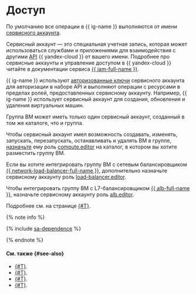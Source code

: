 # Доступ

По умолчанию все операции в {{ ig-name }} выполняются от имени [сервисного аккаунта](../../../iam/concepts/users/service-accounts.md).

Сервисный аккаунт — это специальная учетная запись, которая может использоваться службами и приложениями для взаимодействия с другими [API](../../../glossary/rest-api.md) {{ yandex-cloud }} от вашего имени. Подробнее про сервисные аккаунты и управление доступом в {{ yandex-cloud }} читайте в документации сервиса [{{ iam-full-name }}](../../../iam/).

{{ ig-name }} используют [авторизованные ключи](../../../iam/concepts/authorization/key.md) сервисного аккаунта для авторизации в наборе API и выполняют операции с ресурсами в пределах ролей, предоставленных сервисному аккаунту. Например, {{ ig-name }} использует сервисный аккаунт для создания, обновления и удаления виртуальных машин.

Группа ВМ может иметь только один сервисный аккаунт, созданный в том же каталоге, что и группа.

Чтобы сервисный аккаунт имел возможность создавать, изменять, запускать, перезапускать, останавливать и удалять ВМ в группе, [назначьте](../../../iam/operations/sa/assign-role-for-sa.md) ему роль [compute.editor](../../security/index.md#compute-editor) на каталог, в котором вы хотите разместить группу ВМ.

Если вы хотите интегрировать группу ВМ с сетевым балансировщиком [{{ network-load-balancer-full-name }}](../../../network-load-balancer/), дополнительно назначьте сервисному аккаунту роль [load-balancer.editor](../../../network-load-balancer/security/index.md#load-balancer-editor).

Чтобы интегрировать группу ВМ с L7-балансировщиком [{{ alb-full-name }}](../../../application-load-balancer/), назначьте сервисному аккаунту роль [alb.editor](../../../application-load-balancer/security/index.md#alb-editor).

Подробнее см. на странице [{#T}](balancers.md).

{% note info %}

{% include [sa-dependence](../../../_includes/instance-groups/sa-dependence.md) %}

{% endnote %}

#### См. также {#see-also}

- [{#T}](../../quickstart/ig.md).
- [{#T}](../../../iam/operations/sa/create.md).
- [{#T}](../../operations/instance-groups/create-with-balancer.md).
- [{#T}](../../operations/instance-groups/create-with-load-balancer.md).